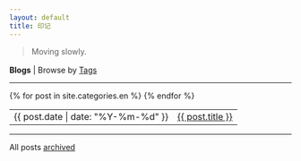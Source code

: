 ```yaml
---
layout: default
title: 印记
---
```


<article>
<blockquote><p> 
Moving slowly.
</p></blockquote>
</article>

<p style="margin-top:1.2em;margin-bottom:0;"><b>Blogs</b> | Browse by <a href="/archive#tags">Tags</a></p>
<hr>
<table>
{% for post in site.categories.en %}
<tr id="blog-table">
<td>{{ post.date | date: "%Y-%m-%d" }}</td>
<td><a class="post-list-item" href="{{ post.url | prepend: site.baseurl }}">{{ post.title }}</a></td>
</tr>
{% endfor %}
</table>
<hr>
<p>All posts <a href="/archive">archived</a></p>
